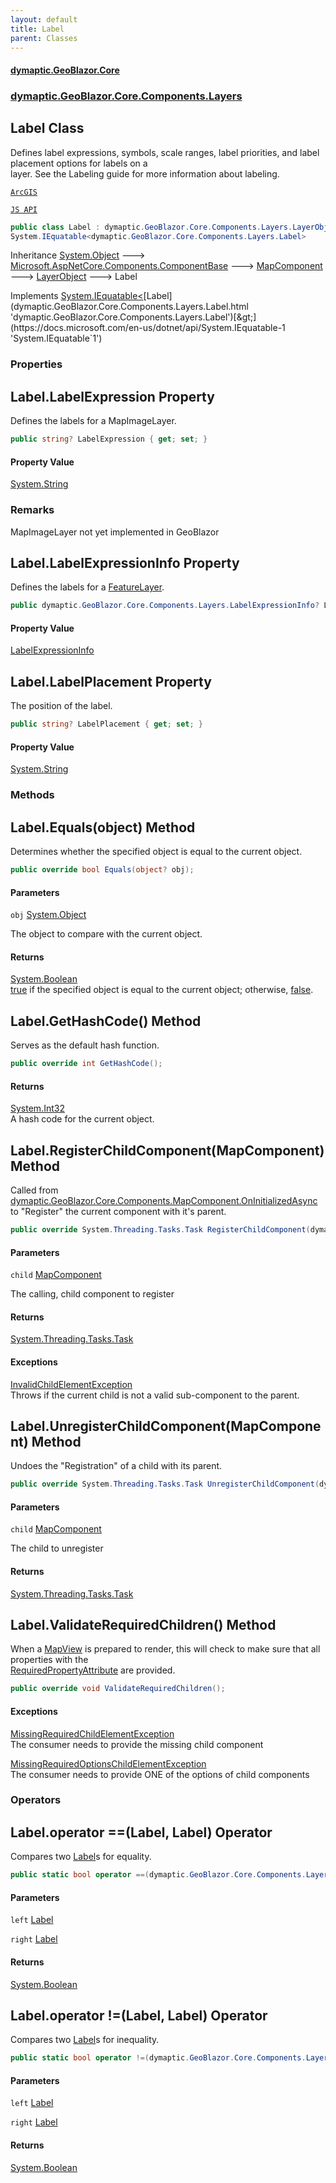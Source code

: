 ```yaml
---
layout: default
title: Label
parent: Classes
---
```

#### [dymaptic.GeoBlazor.Core](index.html 'index')
### [dymaptic.GeoBlazor.Core.Components.Layers](index.html#dymaptic.GeoBlazor.Core.Components.Layers 'dymaptic.GeoBlazor.Core.Components.Layers')

## Label Class

Defines label expressions, symbols, scale ranges, label priorities, and label placement options for labels on a  
layer. See the Labeling guide for more information about labeling.  
<a target="_blank" href="https://developers.arcgis.com/javascript/latest/api-reference/esri-layers-support-LabelClass.html">  
    ArcGIS  
    JS API  
</a>

```csharp
public class Label : dymaptic.GeoBlazor.Core.Components.Layers.LayerObject,
System.IEquatable<dymaptic.GeoBlazor.Core.Components.Layers.Label>
```

Inheritance [System.Object](https://docs.microsoft.com/en-us/dotnet/api/System.Object 'System.Object') &#129106; [Microsoft.AspNetCore.Components.ComponentBase](https://docs.microsoft.com/en-us/dotnet/api/Microsoft.AspNetCore.Components.ComponentBase 'Microsoft.AspNetCore.Components.ComponentBase') &#129106; [MapComponent](dymaptic.GeoBlazor.Core.Components.MapComponent.html 'dymaptic.GeoBlazor.Core.Components.MapComponent') &#129106; [LayerObject](dymaptic.GeoBlazor.Core.Components.Layers.LayerObject.html 'dymaptic.GeoBlazor.Core.Components.Layers.LayerObject') &#129106; Label

Implements [System.IEquatable&lt;](https://docs.microsoft.com/en-us/dotnet/api/System.IEquatable-1 'System.IEquatable`1')[Label](dymaptic.GeoBlazor.Core.Components.Layers.Label.html 'dymaptic.GeoBlazor.Core.Components.Layers.Label')[&gt;](https://docs.microsoft.com/en-us/dotnet/api/System.IEquatable-1 'System.IEquatable`1')
### Properties

<a name='dymaptic.GeoBlazor.Core.Components.Layers.Label.LabelExpression'></a>

## Label.LabelExpression Property

Defines the labels for a MapImageLayer.

```csharp
public string? LabelExpression { get; set; }
```

#### Property Value
[System.String](https://docs.microsoft.com/en-us/dotnet/api/System.String 'System.String')

### Remarks
MapImageLayer not yet implemented in GeoBlazor

<a name='dymaptic.GeoBlazor.Core.Components.Layers.Label.LabelExpressionInfo'></a>

## Label.LabelExpressionInfo Property

Defines the labels for a [FeatureLayer](dymaptic.GeoBlazor.Core.Components.Layers.FeatureLayer.html 'dymaptic.GeoBlazor.Core.Components.Layers.FeatureLayer').

```csharp
public dymaptic.GeoBlazor.Core.Components.Layers.LabelExpressionInfo? LabelExpressionInfo { get; set; }
```

#### Property Value
[LabelExpressionInfo](dymaptic.GeoBlazor.Core.Components.Layers.LabelExpressionInfo.html 'dymaptic.GeoBlazor.Core.Components.Layers.LabelExpressionInfo')

<a name='dymaptic.GeoBlazor.Core.Components.Layers.Label.LabelPlacement'></a>

## Label.LabelPlacement Property

The position of the label.

```csharp
public string? LabelPlacement { get; set; }
```

#### Property Value
[System.String](https://docs.microsoft.com/en-us/dotnet/api/System.String 'System.String')
### Methods

<a name='dymaptic.GeoBlazor.Core.Components.Layers.Label.Equals(object)'></a>

## Label.Equals(object) Method

Determines whether the specified object is equal to the current object.

```csharp
public override bool Equals(object? obj);
```
#### Parameters

<a name='dymaptic.GeoBlazor.Core.Components.Layers.Label.Equals(object).obj'></a>

`obj` [System.Object](https://docs.microsoft.com/en-us/dotnet/api/System.Object 'System.Object')

The object to compare with the current object.

#### Returns
[System.Boolean](https://docs.microsoft.com/en-us/dotnet/api/System.Boolean 'System.Boolean')  
[true](https://docs.microsoft.com/en-us/dotnet/csharp/language-reference/builtin-types/bool 'https://docs.microsoft.com/en-us/dotnet/csharp/language-reference/builtin-types/bool') if the specified object  is equal to the current object; otherwise, [false](https://docs.microsoft.com/en-us/dotnet/csharp/language-reference/builtin-types/bool 'https://docs.microsoft.com/en-us/dotnet/csharp/language-reference/builtin-types/bool').

<a name='dymaptic.GeoBlazor.Core.Components.Layers.Label.GetHashCode()'></a>

## Label.GetHashCode() Method

Serves as the default hash function.

```csharp
public override int GetHashCode();
```

#### Returns
[System.Int32](https://docs.microsoft.com/en-us/dotnet/api/System.Int32 'System.Int32')  
A hash code for the current object.

<a name='dymaptic.GeoBlazor.Core.Components.Layers.Label.RegisterChildComponent(dymaptic.GeoBlazor.Core.Components.MapComponent)'></a>

## Label.RegisterChildComponent(MapComponent) Method

Called from [dymaptic.GeoBlazor.Core.Components.MapComponent.OnInitializedAsync](https://docs.microsoft.com/en-us/dotnet/api/dymaptic.GeoBlazor.Core.Components.MapComponent.OnInitializedAsync 'dymaptic.GeoBlazor.Core.Components.MapComponent.OnInitializedAsync') to "Register" the current component with it's parent.

```csharp
public override System.Threading.Tasks.Task RegisterChildComponent(dymaptic.GeoBlazor.Core.Components.MapComponent child);
```
#### Parameters

<a name='dymaptic.GeoBlazor.Core.Components.Layers.Label.RegisterChildComponent(dymaptic.GeoBlazor.Core.Components.MapComponent).child'></a>

`child` [MapComponent](dymaptic.GeoBlazor.Core.Components.MapComponent.html 'dymaptic.GeoBlazor.Core.Components.MapComponent')

The calling, child component to register

#### Returns
[System.Threading.Tasks.Task](https://docs.microsoft.com/en-us/dotnet/api/System.Threading.Tasks.Task 'System.Threading.Tasks.Task')

#### Exceptions

[InvalidChildElementException](dymaptic.GeoBlazor.Core.Exceptions.InvalidChildElementException.html 'dymaptic.GeoBlazor.Core.Exceptions.InvalidChildElementException')  
Throws if the current child is not a valid sub-component to the parent.

<a name='dymaptic.GeoBlazor.Core.Components.Layers.Label.UnregisterChildComponent(dymaptic.GeoBlazor.Core.Components.MapComponent)'></a>

## Label.UnregisterChildComponent(MapComponent) Method

Undoes the "Registration" of a child with its parent.

```csharp
public override System.Threading.Tasks.Task UnregisterChildComponent(dymaptic.GeoBlazor.Core.Components.MapComponent child);
```
#### Parameters

<a name='dymaptic.GeoBlazor.Core.Components.Layers.Label.UnregisterChildComponent(dymaptic.GeoBlazor.Core.Components.MapComponent).child'></a>

`child` [MapComponent](dymaptic.GeoBlazor.Core.Components.MapComponent.html 'dymaptic.GeoBlazor.Core.Components.MapComponent')

The child to unregister

#### Returns
[System.Threading.Tasks.Task](https://docs.microsoft.com/en-us/dotnet/api/System.Threading.Tasks.Task 'System.Threading.Tasks.Task')

<a name='dymaptic.GeoBlazor.Core.Components.Layers.Label.ValidateRequiredChildren()'></a>

## Label.ValidateRequiredChildren() Method

When a [MapView](dymaptic.GeoBlazor.Core.Components.Views.MapView.html 'dymaptic.GeoBlazor.Core.Components.Views.MapView') is prepared to render, this will check to make sure that all properties with the  
[RequiredPropertyAttribute](dymaptic.GeoBlazor.Core.RequiredPropertyAttribute.html 'dymaptic.GeoBlazor.Core.RequiredPropertyAttribute') are provided.

```csharp
public override void ValidateRequiredChildren();
```

#### Exceptions

[MissingRequiredChildElementException](dymaptic.GeoBlazor.Core.Exceptions.MissingRequiredChildElementException.html 'dymaptic.GeoBlazor.Core.Exceptions.MissingRequiredChildElementException')  
The consumer needs to provide the missing child component

[MissingRequiredOptionsChildElementException](dymaptic.GeoBlazor.Core.Exceptions.MissingRequiredOptionsChildElementException.html 'dymaptic.GeoBlazor.Core.Exceptions.MissingRequiredOptionsChildElementException')  
The consumer needs to provide ONE of the options of child components
### Operators

<a name='dymaptic.GeoBlazor.Core.Components.Layers.Label.op_Equality(dymaptic.GeoBlazor.Core.Components.Layers.Label,dymaptic.GeoBlazor.Core.Components.Layers.Label)'></a>

## Label.operator ==(Label, Label) Operator

Compares two [Label](dymaptic.GeoBlazor.Core.Components.Layers.Label.html 'dymaptic.GeoBlazor.Core.Components.Layers.Label')s for equality.

```csharp
public static bool operator ==(dymaptic.GeoBlazor.Core.Components.Layers.Label? left, dymaptic.GeoBlazor.Core.Components.Layers.Label? right);
```
#### Parameters

<a name='dymaptic.GeoBlazor.Core.Components.Layers.Label.op_Equality(dymaptic.GeoBlazor.Core.Components.Layers.Label,dymaptic.GeoBlazor.Core.Components.Layers.Label).left'></a>

`left` [Label](dymaptic.GeoBlazor.Core.Components.Layers.Label.html 'dymaptic.GeoBlazor.Core.Components.Layers.Label')

<a name='dymaptic.GeoBlazor.Core.Components.Layers.Label.op_Equality(dymaptic.GeoBlazor.Core.Components.Layers.Label,dymaptic.GeoBlazor.Core.Components.Layers.Label).right'></a>

`right` [Label](dymaptic.GeoBlazor.Core.Components.Layers.Label.html 'dymaptic.GeoBlazor.Core.Components.Layers.Label')

#### Returns
[System.Boolean](https://docs.microsoft.com/en-us/dotnet/api/System.Boolean 'System.Boolean')

<a name='dymaptic.GeoBlazor.Core.Components.Layers.Label.op_Inequality(dymaptic.GeoBlazor.Core.Components.Layers.Label,dymaptic.GeoBlazor.Core.Components.Layers.Label)'></a>

## Label.operator !=(Label, Label) Operator

Compares two [Label](dymaptic.GeoBlazor.Core.Components.Layers.Label.html 'dymaptic.GeoBlazor.Core.Components.Layers.Label')s for inequality.

```csharp
public static bool operator !=(dymaptic.GeoBlazor.Core.Components.Layers.Label? left, dymaptic.GeoBlazor.Core.Components.Layers.Label? right);
```
#### Parameters

<a name='dymaptic.GeoBlazor.Core.Components.Layers.Label.op_Inequality(dymaptic.GeoBlazor.Core.Components.Layers.Label,dymaptic.GeoBlazor.Core.Components.Layers.Label).left'></a>

`left` [Label](dymaptic.GeoBlazor.Core.Components.Layers.Label.html 'dymaptic.GeoBlazor.Core.Components.Layers.Label')

<a name='dymaptic.GeoBlazor.Core.Components.Layers.Label.op_Inequality(dymaptic.GeoBlazor.Core.Components.Layers.Label,dymaptic.GeoBlazor.Core.Components.Layers.Label).right'></a>

`right` [Label](dymaptic.GeoBlazor.Core.Components.Layers.Label.html 'dymaptic.GeoBlazor.Core.Components.Layers.Label')

#### Returns
[System.Boolean](https://docs.microsoft.com/en-us/dotnet/api/System.Boolean 'System.Boolean')
